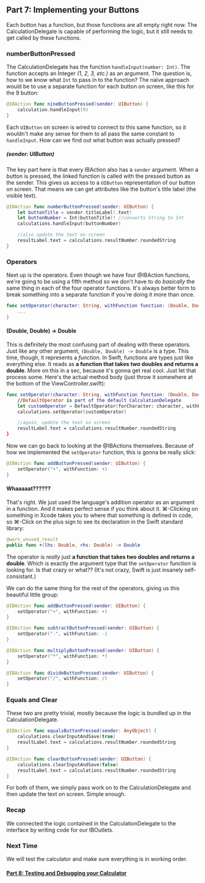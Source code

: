 ## Part 7: Implementing your Buttons

Each button has a function, but those functions are all empty right now. The CalculationDelegate is capable of performing the logic, but it still needs to get called by these functions.

### numberButtonPressed

The CalculationDelegate has the function `handleInput(number: Int)`. The function accepts an Integer *(1, 2, 3, etc.)* as an argument. The question is, how to we know what `Int` to pass in to the function? The naïve approach would be to use a separate function for each button on screen, like this for the 9 button:

```swift
@IBAction func nineButtonPressed(sender: UIButton) {
    calculation.handleInput(9)
}
```

Each `UIButton` on screen is wired to connect to this same function, so it wouldn't make any sense for them to all pass the same constant to `handleInput`. How can we find out what button was actually pressed?

##### (sender: UIButton)

The key part here is that every IBAction also has a `sender` argument. When a button is pressed, the linked function is called with the pressed button as the sender. This gives us access to a `UIButton` representation of our button on screen. That means we can get attributes like the button's title label (the visible text).

```swift
@IBAction func numberButtonPressed(sender: UIButton) {
    let buttonTitle = sender.titleLabel!.text!
    let buttonNumber = Int(buttonTitle)! //converts String to Int
    calculations.handleInput(buttonNumber)

    //also update the text on screen
    resultLabel.text = calculations.resultNumber.roundedString
}
```

### Operators

Next up is the operators. Even though we have four @IBAction functions, we're going to be using a fifth method so we don't have to do *basically* the same thing in each of the four operator functions. It's always better form to break something into a separate function if you're doing it more than once.

```swift
func setOperator(character: String, withFunction function: (Double, Double) -> Double) {
    ...
}
```

#### (Double, Double) -> Double

This is definitely the most confusing part of dealing with these operators. Just like any other argument, `(Double, Double) -> Double` is a type. This time, though, it represents a *function*. In Swift, functions are types just like everything else. It reads as **a function that takes two doubles and returns a double**. More on this in a sec, because it's gonna get real cool. Just let that process some. Here's the actual method body (just throw it somewhere at the bottom of the ViewController.swift):

```swift
func setOperator(character: String, withFunction function: (Double, Double) -> (Double)) {
    //DefaultOperator is part of the default CalculationDelegate
    let customOperator = DefaultOperator(forCharacter: character, withFunction: function)
    calculations.setOperator(customOperator)

    //again, update the text on screen
    resultLabel.text = calculations.resultNumber.roundedString
}
```

Now we can go back to looking at the @IBActions themselves. Because of how we implemented the `setOperator` function, this is gonna be really slick:

```swift
@IBAction func addButtonPressed(sender: UIButton) {
    setOperator("+", withFunction: +)
}
```

#### Whaaaaat??????

That's right. We just used the language's addition operator as an argument in a function. And it makes perfect sense if you think about it. ⌘-Clicking on something in Xcode takes you to where that something is defined in code, so ⌘-Click on the plus sign to see its declaration in the Swift standard library:

```swift
@warn_unused_result
public func +(lhs: Double, rhs: Double) -> Double
```

The operator is *really* just **a function that takes two doubles and returns a double**. Which is exactly the argument type that the `setOperator` function is looking for. Is that crazy or what?? (It's not crazy, Swift is just insanely self-consistant.)

We can do the same thing for the rest of the operators, giving us this beautiful little group:

```swift
@IBAction func addButtonPressed(sender: UIButton) {
    setOperator("+", withFunction: +)
}

@IBAction func subtractButtonPressed(sender: UIButton) {
    setOperator("-", withFunction: -)
}

@IBAction func multiplyButtonPressed(sender: UIButton) {
    setOperator("*", withFunction: *)
}

@IBAction func divideButtonPressed(sender: UIButton) {
    setOperator("/", withFunction: /)
}
```

### Equals and Clear

These two are pretty trivial, mostly because the logic is bundled up in the CalculationDelegate.

```swift
@IBAction func equalsButtonPressed(sender: AnyObject) {
    calculations.clearInputAndSave(true)
    resultLabel.text = calculations.resultNumber.roundedString
}

@IBAction func clearButtonPressed(sender: UIButton) {
    calculations.clearInputAndSave(false)
    resultLabel.text = calculations.resultNumber.roundedString
}
```

For both of them, we simply pass work on to the CalculationDelegate and then update the text on screen. Simple enough.

### Recap
We connected the logic contained in the CalculationDelegate to the interface by writing code for our IBOutlets.

### Next Time
We will test the calculator and make sure everything is in working order.

#### [Part 8: Testing and Debugging your Calculator](../P8/part8.md)
